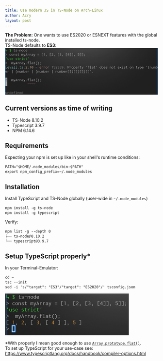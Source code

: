 ```yaml
---
title: Use modern JS in TS-Node on Arch-Linux
author: Acry
layout: post
---
```


**The Problem:** One wants to use ES2020 or ESNEXT features with the global installed ts-node.<br>
TS-Node defaults to **ES3**:
![](/assets/images/array-flat-failing.png)

## Current versions as time of writing

- TS-Node 8.10.2
- Typescript 3.9.7
- NPM 6.14.6

## Requirements

Expecting your npm is set up like in your shell's runtime conditions:

```shell
PATH="$HOME/.node_modules/bin:$PATH"
export npm_config_prefix=~/.node_modules
```

## Installation

Install TypeScript and TS-Node globally (user-wide in `~/.node_modules`)

```shell
npm install -g ts-node
npm install -g typescript
```

Verify:

```shell
npm list -g --depth 0
├── ts-node@8.10.2
└── typescript@3.9.7
```

## Setup TypeScript properly\*

In your Terminal-Emulator:

```shell
cd ~
tsc --init
sed -i 's/"target": "ES3"/"target": "ES2020"/' tsconfig.json
```

![](/assets/images/array-flat-success.png)

\*With properly I mean good enough to use [`Array.prototype.flat()`](https://developer.mozilla.org/de/docs/Web/JavaScript/Reference/Global_Objects/Array/flat).<br>
To set up TypeScript for your use-case see: <https://www.typescriptlang.org/docs/handbook/compiler-options.html>
